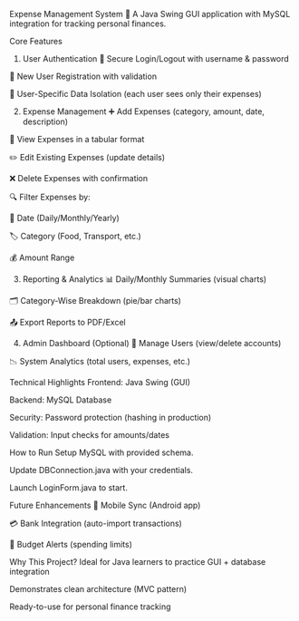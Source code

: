 Expense Management System
💸 A Java Swing GUI application with MySQL integration for tracking personal finances.

Core Features
1. User Authentication
🔐 Secure Login/Logout with username & password

📝 New User Registration with validation

👤 User-Specific Data Isolation (each user sees only their expenses)

2. Expense Management
➕ Add Expenses (category, amount, date, description)

👀 View Expenses in a tabular format

✏️ Edit Existing Expenses (update details)

❌ Delete Expenses with confirmation

🔍 Filter Expenses by:

📅 Date (Daily/Monthly/Yearly)

🏷️ Category (Food, Transport, etc.)

💰 Amount Range

3. Reporting & Analytics
📊 Daily/Monthly Summaries (visual charts)

🗂️ Category-Wise Breakdown (pie/bar charts)

📤 Export Reports to PDF/Excel

4. Admin Dashboard (Optional)
👥 Manage Users (view/delete accounts)

📉 System Analytics (total users, expenses, etc.)

Technical Highlights
Frontend: Java Swing (GUI)

Backend: MySQL Database

Security: Password protection (hashing in production)

Validation: Input checks for amounts/dates

How to Run
Setup MySQL with provided schema.

Update DBConnection.java with your credentials.

Launch LoginForm.java to start.

Future Enhancements
📱 Mobile Sync (Android app)

💳 Bank Integration (auto-import transactions)

🔔 Budget Alerts (spending limits)

Why This Project?
Ideal for Java learners to practice GUI + database integration

Demonstrates clean architecture (MVC pattern)

Ready-to-use for personal finance tracking
